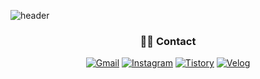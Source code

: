 
![header](https://capsule-render.vercel.app/api?type=waving&color=0:000000,100:434343&height=220&section=header&text=SEOYEON&fontColor=ffffff&fontSize=40&fontAlign=50&fontAlignY=40&desc=&descAlign=50&descAlignY=65)

<div align="center">



### 🧑‍💻 Contact

<div align="center">

[![Gmail](https://img.shields.io/badge/Gmail-D14836?style=flat&logo=gmail&logoColor=white)](mailto:s25037@gmail.com)
[![Instagram](https://img.shields.io/badge/Instagram-E4405F?style=flat&logo=instagram&logoColor=white)](https://instagram.com/s2.yeons)
[![Tistory](https://img.shields.io/badge/Tistory-000000?style=flat&logo=tistory&logoColor=white)](https://seoxeon09.tistory.com)
[![Velog](https://img.shields.io/badge/Velog-20C997?style=flat&logo=velog&logoColor=white)](https://velog.io/@seoxeon09)



</div>












